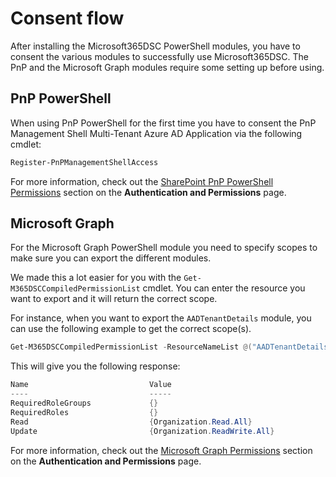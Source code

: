 # Consent flow

After installing the Microsoft365DSC PowerShell modules, you have to consent the various modules to successfully use Microsoft365DSC.
The PnP and the Microsoft Graph modules require some setting up before using.

## PnP PowerShell

When using PnP PowerShell for the first time you have to consent the PnP Management Shell Multi-Tenant Azure AD Application via the following cmdlet:

```PowerShell
Register-PnPManagementShellAccess
```

For more information, check out the [SharePoint PnP PowerShell Permissions](../../user-guide/get-started/authentication-and-permissions/#sharepoint-pnp-powershell-permissions) section on the **Authentication and Permissions** page.

## Microsoft Graph

For the Microsoft Graph PowerShell module you need to specify scopes to make sure you can export the different modules.

We made this a lot easier for you with the `Get-M365DSCCompiledPermissionList` cmdlet. You can enter the resource you want to export and it will return the correct scope.

For instance, when you want to export the `AADTenantDetails` module, you can use the following example to get the correct scope(s).

```PowerShell
Get-M365DSCCompiledPermissionList -ResourceNameList @("AADTenantDetails")
```

This will give you the following response:

```PowerShell
Name                           Value
----                           -----
RequiredRoleGroups             {}
RequiredRoles                  {}
Read                           {Organization.Read.All}
Update                         {Organization.ReadWrite.All}
```

For more information, check out the [Microsoft Graph Permissions](../../user-guide/get-started/authentication-and-permissions/#microsoft-graph-permissions) section on the **Authentication and Permissions** page.
